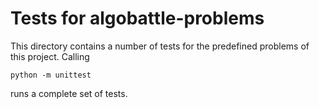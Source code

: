 # Tests for algobattle-problems
This directory contains a number of tests for the predefined problems of this
project. Calling
```
python -m unittest
```
runs a complete set of tests.